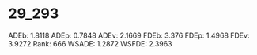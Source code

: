 # 29_293

ADEb: 1.8118
ADEp: 0.7848
ADEv: 2.1669
FDEb: 3.376
FDEp: 1.4968
FDEv: 3.9272
Rank: 666
WSADE: 1.2872
WSFDE: 2.3963